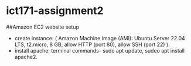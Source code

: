 # ict171-assignment2


##Amazon EC2 website setup
- create instance: ( Amazon Machine Image (AMI): Ubuntu Server 22.04 LTS, t2.micro, 8 GB, allow HTTP (port 80), allow SSH (port 22) ).
- install apache: terminal commands- sudo apt update, sudeo apt install apache2.

